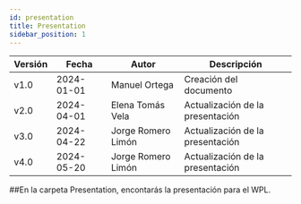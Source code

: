 ```yaml
---
id: presentation
title: Presentation
sidebar_position: 1
---
```


| Versión | Fecha      | Autor              | Descripción                      |
| ------- | ---------- | ------------------ | -------------------------------- |
| v1.0    | 2024-01-01 | Manuel Ortega      | Creación del documento           |
| v2.0    | 2024-04-01 | Elena Tomás Vela   | Actualización de la presentación |
| v3.0    | 2024-04-22 | Jorge Romero Limón | Actualización de la presentación |
| v4.0    | 2024-05-20 | Jorge Romero Limón | Actualización de la presentación |

##En la carpeta Presentation, encontarás la presentación para el WPL.